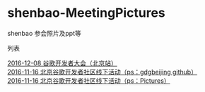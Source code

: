 # shenbao-MeetingPictures
shenbao  参会照片及ppt等

列表

[2016-12-08 谷歌开发者大会（北京站）](https://goo.gl/photos/smeXHqbUJKKDuEih7)<br />
[2016-11-16 北京谷歌开发者社区线下活动（ps：gdgbeijing github）](https://github.com/gdgbeijing/devfest2016)<br />
[2016-11-16 北京谷歌开发者社区线下活动（ps：Pictures）](https://photos.google.com/share/AF1QipO_2pPAldrym-FlO-cRNSSAo3SLEGgiIyBmjgKesLiBjDsUcQ3iyLQZZVUwl2Gzyw?key=UEZaX1dyQVJZY1RieUJOS2g0U0FBWU5Nb0ptZlhR)<br />










